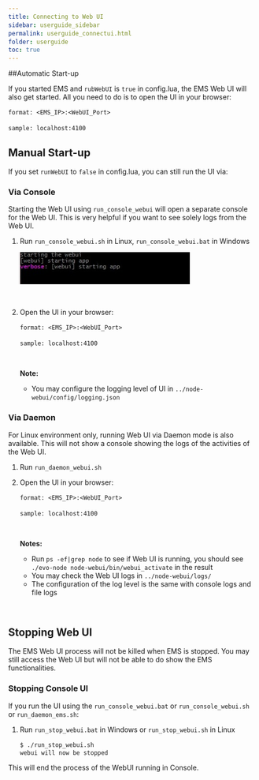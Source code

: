 ```yaml
---
title: Connecting to Web UI
sidebar: userguide_sidebar
permalink: userguide_connectui.html
folder: userguide
toc: true
---
```


##Automatic Start-up

If you started EMS and `rubWebUI` is `true` in config.lua, the EMS Web UI will also get started. All you need to do is to open the UI in your browser:

```
format: <EMS_IP>:<WebUI_Port>

sample: localhost:4100
```



## Manual Start-up

If you set `runWebUI` to `false` in config.lua, you can still run the UI via:



### Via Console

Starting the Web UI using `run_console_webui` will open a separate console for the Web UI. This is very helpful if you want to see solely logs from the Web UI. 

1. Run `run_console_webui.sh` in Linux,  `run_console_webui.bat` in Windows

   ![](images/userguide/startui_console.jpg)

   ​

2. Open the UI in your browser: 

   ```
   format: <EMS_IP>:<WebUI_Port>

   sample: localhost:4100
   ```


   ​

   **Note:**

   - You may configure the logging level of UI in `../node-webui/config/logging.json`



### Via Daemon

For Linux environment only, running Web UI via Daemon mode is also available. This will not show a console showing the logs of the activities of the Web UI.  

1. Run `run_daemon_webui.sh`

2. Open the UI in your browser: 

   ```
   format: <EMS_IP>:<WebUI_Port>

   sample: localhost:4100
   ```

   ​

   **Notes:**

   - Run `ps -ef|grep node` to see if Web UI is running, you should see `./evo-node node-webui/bin/webui_activate` in the result
   - You may check the Web UI logs in `../node-webui/logs/`
   - The configuration of the log level is the same with console logs and file logs

   ​




## Stopping Web UI

The EMS Web UI process will not be killed when EMS is stopped. You may still access the Web UI but will not be able to do show the EMS functionalities.



### Stopping Console UI

If you run the UI using the `run_console_webui.bat` or `run_console_webui.sh` or `run_daemon_ems.sh`:

1. Run `run_stop_webui.bat` in Windows or `run_stop_webui.sh` in Linux

   ```
   $ ./run_stop_webui.sh 
   webui will now be stopped
   ```

This will end the process of the WebUI running in Console.
